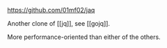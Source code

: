 https://github.com/01mf02/jaq

Another clone of [[jq]], see [[gojq]].

More performance-oriented than either of the others.